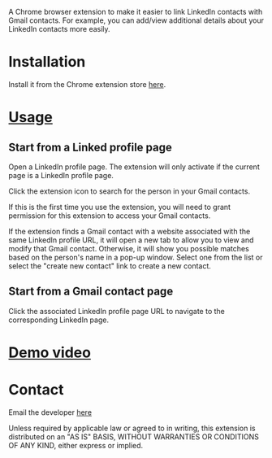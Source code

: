 A Chrome browser extension to make it easier to link LinkedIn contacts with Gmail contacts. For example, you can add/view additional details about your LinkedIn contacts more easily.

# Installation

Install it from the Chrome extension store [here](https://chrome.google.com/webstore/detail/linkedin-contact-sync/ikkmmehpiffooknajlgknlcojfoienjk).

# [Usage](#usage)

## Start from a Linked profile page
Open a LinkedIn profile page. The extension will only activate if the current page is a LinkedIn profile page.

Click the extension icon to search for the person in your Gmail contacts.

If this is the first time you use the extension, you will need to grant permission for this extension to access your Gmail contacts.

If the extension finds a Gmail contact with a website associated with the same LinkedIn profile URL, it will open a new tab to allow you to view and modify that Gmail contact. Otherwise, it will show you possible matches based on the person's name in a pop-up window. Select one from the list or select the "create new contact" link to create a new contact.

## Start from a Gmail contact page
Click the associated LinkedIn profile page URL to navigate to the corresponding LinkedIn page.

# [Demo video](https://youtu.be/W47FJAEUiwg)

# Contact
Email the developer [here](mailto:happy.ch.dev@gmail.com)

Unless required by applicable law or agreed to in writing, this extension is distributed on an "AS IS" BASIS, WITHOUT WARRANTIES OR CONDITIONS OF ANY KIND, either express or implied.
